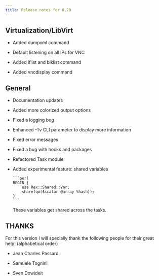 ```yaml
---
title: Release notes for 0.29
---
```


## Virtualization/LibVirt

-   Added dumpxml command

-   Default listening on all IPs for VNC

-   Added iflist and blklist command

-   Added vncdisplay command

## General

-   Documentation updates

-   Added more colorized output options

-   Fixed a logging bug

-   Enhanced -Tv CLI parameter to display more information

-   Fixed error messages

-   Fixed a bug with hooks and packages

-   Refactored Task module

-   Added experimental feature: shared variables

        ```perl
        BEGIN {
            use Rex::Shared::Var;
            share(qw($scalar @array %hash));
        }
        ```

    These variables get shared across the tasks.

## THANKS

For this version I will specially thank the following people for their great help! (alphabetical order)

-   Jean Charles Passard

-   Samuele Tognini

-   Sven Dowideit


